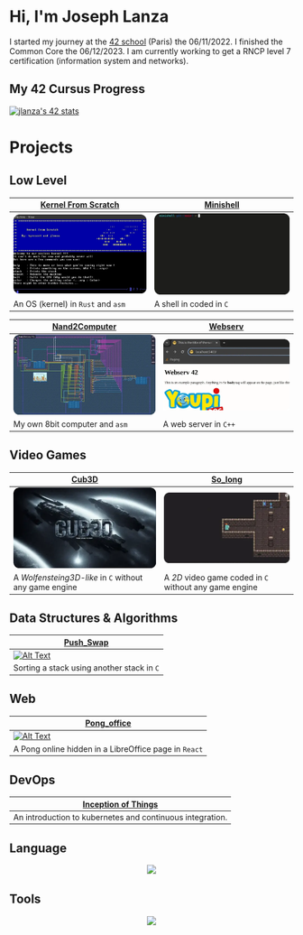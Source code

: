 # Hi, I'm Joseph Lanza
I started my journey at the [42 school](https://github.com/42Paris) (Paris) the 06/11/2022. I finished the Common Core the 06/12/2023. I am currently working to get a RNCP level 7 certification (information system and networks).

## My 42 Cursus Progress 
[![jlanza's 42 stats](https://badge.mediaplus.ma/darkblue/jlanza?1337Badge=off&UM6P=off)](https://github.com/jlanza)

# Projects
## Low Level
|[Kernel From Scratch](https://github.com/lanzaj/kfs)|[Minishell](https://github.com/lanzaj/minishell)|
|---|---|
|<a href="https://github.com/lanzaj/kfs"><img src="./kfs.webp" alt="Alt Text" style="width:400px;"></a>|<a href="https://github.com/lanzaj/minishell"><img src="./minishell.webp" alt="Alt Text" style="width:400px;"></a>|
| An OS (kernel) in `Rust` and `asm`| A shell in coded in `C` |

|[Nand2Computer](https://github.com/lanzaj/Nand2Computer)|[Webserv](https://github.com/lanzaj/webserv)|
|---|---|
|<a href="https://github.com/lanzaj/Nand2Computer"><img src="./Nand2Computer.webp" alt="Alt Text" style="width:400px;"></a>|<a href="https://github.com/lanzaj/webserv"><img src="./webserv.webp" alt="Alt Text" style="width:400px;"></a>|
| My own 8bit computer and `asm`| A web server in `C++` |

## Video Games

|[Cub3D](https://github.com/lanzaj/cub3d) | [So_long](https://github.com/lanzaj/so_long) |
|---|---|
|<a href="https://github.com/lanzaj/cub3d"><img src="./cub3d.webp" alt="Alt Text" style="width:400px;"></a>|<a href="https://github.com/lanzaj/so_long"><img src="./so_long.webp" alt="Alt Text" style="width:400px;"></a>|
|A *Wolfensteing3D-like* in `C` without any game engine | A *2D* video game coded in `C` without any game engine|

## Data Structures & Algorithms
|[Push_Swap](https://github.com/lanzaj/push_swap)|
|---|
|<a href="https://github.com/lanzaj/push_swap"><img src="./push_swap.webp" alt="Alt Text" style="width:400px;"></a>|
|Sorting a stack using another stack in `C`|

## Web
|[Pong_office](https://github.com/rertzer/ft_transcendence)|
|---|
|<a href="https://github.com/rertzer/ft_transcendence"><img src="./pongoffice.webp" alt="Alt Text" style="width:400px;"></a>|
|A Pong online hidden in a LibreOffice page in `React`|

## DevOps
|[Inception of Things](https://github.com/lanzaj/Inception-of-Things)|
|---|
|An introduction to kubernetes and continuous integration.|

## Language
<p align="center">
    <a href="https://skillicons.dev">
    <img src="https://skillicons.dev/icons?i=c,cpp,cs,python,rust,react,js,ts,html,css,ocaml&perline=50" />
    </a>
</p>

## Tools
<p align="center">
    <a href="https://skillicons.dev">
    <img src="https://skillicons.dev/icons?i=docker,linux,bash,git,gitlab,blender,kubernetes,ansible,aws,vim,vscode&perline=50" />
    </a>
</p>
